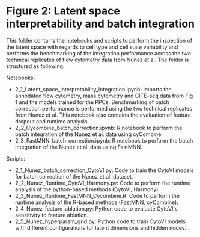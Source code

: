 # Figure 2: Latent space interpretability and batch integration
This folder contains the notebooks and scripts to perform the inspection of the latent space with regards to cell type and cell state variability and performs the benchmarking of the integration performance across the two technical replicates of flow cytometry data from Nunez et al. The folder is structured as following:

Notebooks:
- 2_1_Latent_space_interpretability_integration.ipynb: Imports the annodated flow cytometry, mass cytometry and CITE-seq data from Fig 1 and the models trained for the PPCs. Benchmarking of batch correction performance is performed using the two technical replicates from Nunez et al. This notebook also contains the evaluation of feature dropout and runtime analysis.
- 2_2_Cycombine_batch_correction.ipynb: R notebook to perform the batch integration of the Nunez et al. data using cyCombine.
- 2_3_FastMNN_batch_correction.ipynb: R notebook to perform the batch integration of the Nunez et al. data using FastMNN.

Scripts:
- 2_1_Nunez_batch_correction_CytoVI.py: Code to train the CytoVI models for batch correction of the Nunez et al. dataset.
- 2_2_Nunez_Runtime_CytoVI_Harmony.py: Code to perform the runtime analysis of the python-based methods (CytoVI, Harmony).
- 2_3_Nunez_Runtime_FastMNN_Cycombine.R: Code to perform the runtime analysis of the R-based methods (FastMNN, cyCombine).
- 2_4_Nunez_feature_ablation.py: Python code to evaluate CytoVI's sensitivity to feature ablation.
- 2_5_Nunez_hyperparam_grid.py: Python code to train CytoVI models with different configurations for latent dimensions and hidden nodes.

